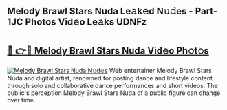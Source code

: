 ## Melody Brawl Stars Nuda Le𝚊k𝚎d N𝚞𝚍es - Part-1JC Photos Vid𝚎o Le𝚊ks UDNFz

# <h2><a href="http://fbd0o5.evod.top/?m=Melody+Brawl+Stars+Nuda">🔗 👉🔴 Melody Brawl Stars Nuda Vid𝚎o Ph𝚘t𝚘s</a></h2>

[![Melody Brawl Stars Nuda N𝚞d𝚎s](https://i.imgur.com/8V9OHl7.gif)](http://fbd0o5.evod.top/?m=Melody+Brawl+Stars+Nuda)
Web entertainer Melody Brawl Stars Nuda and digital artist, renowned for posting dance and lifestyle content through solo and collaborative dance performances and short videos. The public's perception Melody Brawl Stars Nuda of a public figure can change over time. 
